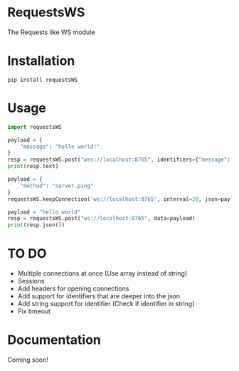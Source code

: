 # RequestsWS
The Requests like WS module

# Installation
```
pip install requestsWS
```

# Usage
```python
import requestsWS

payload = {
    "message": "hello world!"
}
resp = requestsWS.post("wss://localhost:8765", identifiers={"message": "Hi there!"}, json=payload)
print(resp.text)

payload = {
    "method": "server.ping"
}
requestsWS.keepConnection('ws://localhost:8765', interval=20, json=payload)

payload = "hello world"
resp = requestsWS.post("ws://localhost:8765", data=payload)
print(resp.json())
```

# TO DO
   - Multiple connections at once (Use array instead of string)
   - Sessions  
   - Add headers for opening connections  
   - Add support for identifiers that are deeper into the json  
   - Add string support for identifier (Check if identifier in string)  
   - Fix timeout  

# Documentation
Coming soon!
